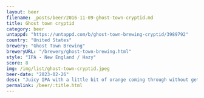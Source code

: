 ```yaml
---
layout: beer
filename: _posts/beer/2016-11-09-ghost-town-cryptid.md
title: Ghost town cryptid
category: beer
untappd: "https://untappd.com/b/ghost-town-brewing-cryptid/3989792"
country: "United States"
brewery: "Ghost Town Brewing"
breweryURL: "/brewery/ghost-town-brewing.html"
style: "IPA - New England / Hazy"
score: 8
img: /img/list/ghost-town-cryptid.jpeg
beer-date: "2023-02-26"
desc: "Juicy IPA with a little bit of orange coming through without getting harsh"
permalink: /beer/:title.html
---
```

